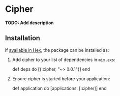 # Cipher

**TODO: Add description**

## Installation

If [available in Hex](https://hex.pm/docs/publish), the package can be installed as:

  1. Add cipher to your list of dependencies in `mix.exs`:

        def deps do
          [{:cipher, "~> 0.0.1"}]
        end

  2. Ensure cipher is started before your application:

        def application do
          [applications: [:cipher]]
        end


